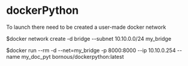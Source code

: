 # dockerPython

To launch there need to be created a user-made docker network

$docker network create -d bridge --subnet 10.10.0.0/24 my_bridge

$docker run --rm -d --net=my_bridge -p 8000:8000 --ip 10.10.0.254 --name my_doc_pyt bornous/dockerpython:latest
